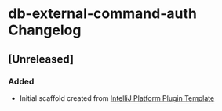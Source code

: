 <!-- Keep a Changelog guide -> https://keepachangelog.com -->

# db-external-command-auth Changelog

## [Unreleased]
### Added
- Initial scaffold created from [IntelliJ Platform Plugin Template](https://github.com/JetBrains/intellij-platform-plugin-template)

